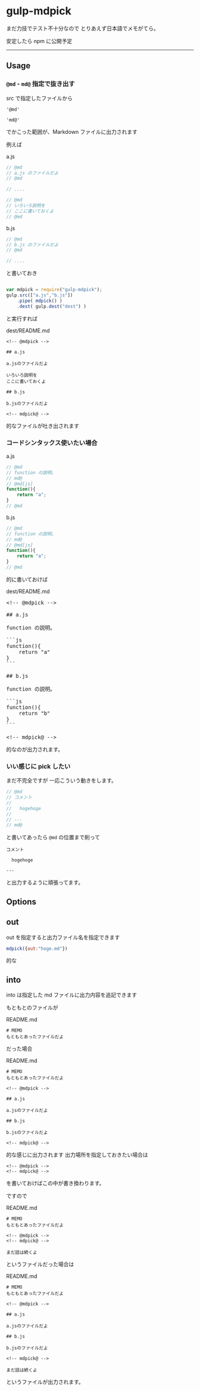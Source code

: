 gulp-mdpick
============

まだ力技でテスト不十分なので
とりあえず日本語でメモがてら。

安定したら npm に公開予定

<!--

## Getting started

You can install this module from npm.

```sh
npm install gulp-mdpick
```
-->

---

## Usage

### `@md` - `md@` 指定で抜き出す

src で指定したファイルから

```
'@md'

'md@'
```

でかこった範囲が、Markdown ファイルに出力されます

例えば

a.js
```js
// @md
// a.js のファイルだよ
// @md

// ....

// @md
// いろいろ説明を
// ここに書いておくよ
// @md

```

b.js
```js
// @md
// b.js のファイルだよ
// @md

// ....

```

と書いておき

```js

var mdpick = require("gulp-mdpick");
gulp.src(["a.js","b.js"])
    .pipe( mdpick() )
    .dest( gulp.dest("dest") )
```

と実行すれば

dest/README.md
```
<!-- @mdpick -->

## a.js

a.jsのファイルだよ

いろいろ説明を  
ここに書いておくよ

## b.js

b.jsのファイルだよ

<!-- mdpick@ -->
```

的なファイルが吐き出されます

### コードシンタックス使いたい場合

a.js
```js
// @md
// function の説明。
// md@
// @md[js]
function(){
	return "a";
}
// @md
```

b.js
```js
// @md
// function の説明。
// md@
// @md[js]
function(){
	return "a";
}
// @md
```

的に書いておけば

dest/README.md

<pre>
&lt;!-- @mdpick -->

## a.js

function の説明。

```js
function(){
	return "a"
}
```

## b.js

function の説明。

```js
function(){
	return "b"
}
```

&lt;!-- mdpick@ -->
</pre>

的なのが出力されます。

### いい感じに pick したい

まだ不完全ですが
一応こういう動きをします。

```js
// @md
// コメント
//
//   hogehoge
//
// ---
// md@
```

と書いてあったら `@md` の位置まで削って

```
コメント

  hogehoge

---
```

と出力するように頑張ってます。

## Options

## out

out を指定すると出力ファイル名を指定できます

```js
mdpick({out:"hoge.md"})
```

的な

## into

into は指定した md ファイルに出力内容を追記できます

もともとのファイルが

README.md
```
# MEMO
もともとあったファイルだよ
```

だった場合

README.md
```
# MEMO
もともとあったファイルだよ

<!-- @mdpick -->

## a.js

a.jsのファイルだよ

## b.js

b.jsのファイルだよ

<!-- mdpick@ -->

```

的な感じに出力されます
出力場所を指定しておきたい場合は

```
<!-- @mdpick -->
<!-- mdpick@ -->
```

を書いておけばこの中が書き換わります。

ですので

README.md
```
# MEMO
もともとあったファイルだよ

<!-- @mdpick -->
<!-- mdpick@ -->

まだ話は続くよ
```

というファイルだった場合は

README.md
```
# MEMO
もともとあったファイルだよ

<!-- @mdpick -->

## a.js

a.jsのファイルだよ

## b.js

b.jsのファイルだよ

<!-- mdpick@ -->

まだ話は続くよ
```

というファイルが出力されます。
